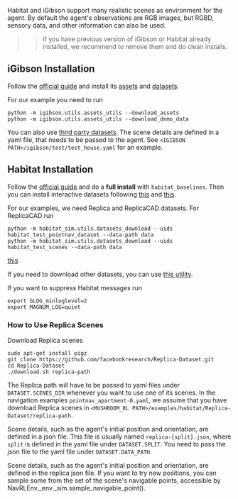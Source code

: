 Habitat and iGibson support many realistic scenes as environment for the agent.
By default the agent's observations are RGB images, but RGBD, sensory data, and
other information can also be used.

>> If you have previous version of iGibson or Habitat already installed, we
recommend to remove them and do clean installs.

## iGibson Installation
Follow the [official guide](http://svl.stanford.edu/igibson/#install_env) and
install its [assets](http://svl.stanford.edu/igibson/docs/assets.html) and
[datasets](http://svl.stanford.edu/igibson/docs/dataset.html).

For our example you need to run
```
python -m igibson.utils.assets_utils --download_assets
python -m igibson.utils.assets_utils --download_demo_data
```

You can also use [third party datasets](https://github.com/StanfordVL/iGibson/tree/master/igibson/utils/data_utils/ext_scene).
The scene details are defined in a yaml file, that needs to be passed to the agent.
See `<IGIBSON PATH>/igibson/test/test_house.yaml` for an example.


## Habitat Installation
Follow the [official guide](https://github.com/facebookresearch/habitat-lab/#installation)
and do a **full install** with `habitat_baselines`.
Then you can install interactive datasets following
[this](https://github.com/facebookresearch/habitat-lab#data) and
[this](https://github.com/facebookresearch/habitat-lab#task-datasets).

For our examples, we need Replica and ReplicaCAD datasets. For ReplicaCAD run
```
python -m habitat_sim.utils.datasets_download --uids habitat_test_pointnav_dataset --data-path data
python -m habitat_sim.utils.datasets_download --uids habitat_test_scenes --data-path data
```
[this](https://github.com/facebookresearch/habitat-lab#replicacad)

If you need to download other datasets, you can use
[this utility](https://github.com/facebookresearch/habitat-sim/blob/master/habitat_sim/utils/datasets_download.py).


If you want to suppress Habitat messages run
```
export GLOG_minloglevel=2
export MAGNUM_LOG=quiet
```


### How to Use Replica Scenes
Download Replica scenes
```
sudo apt-get install pigz
git clone https://github.com/facebookresearch/Replica-Dataset.git
cd Replica-Dataset
./download.sh replica-path
```
The Replica path will have to be passed to yaml files under `DATASET.SCENES_DIR`
whenever you want to use one of its scenes. In the navigation examples
`pointnav_apartment-0.yaml`, we assume that you have download Replica scenes in
`<MUSHROOM_RL PATH>/examples/habitat/Replica-Dataset/replica-path`.

Scene details, such as the agent's initial position and orientation, are defined
in a json file. This file is usually named `replica-{split}.json`, where `split`
is defined in the yaml file under `DATASET.SPLIT`. You need to pass the json file
to the yaml file under `DATASET.DATA_PATH`.

Scene details, such as the agent's initial position and orientation, are
defined in the replica json file. If you want to try new positions, you can
sample some from the set of the scene's navigable points, accessible by
NavRLEnv._env._sim.sample_navigable_point().
